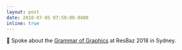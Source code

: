 ```yaml
---
layout: post
date: 2018-07-05 07:59:00-0400
inline: true
---
```


:loudspeaker: Spoke about the [Grammar of Graphics](https://www.slideshare.net/DaryaVanichkina1/grammar-of-graphics-darya-vanichkina) at ResBaz 2018 in Sydney.
